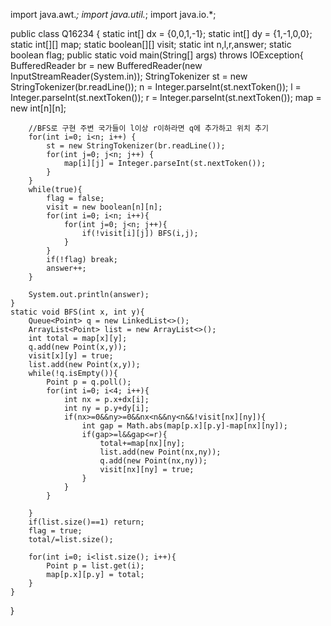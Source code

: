 import java.awt.*;
import java.util.*;
import java.io.*;

public class Q16234 {
    static int[] dx = {0,0,1,-1};
    static int[] dy = {1,-1,0,0};
    static int[][] map;
    static boolean[][] visit;
    static int n,l,r,answer;
    static boolean flag;
    public static void main(String[] args) throws IOException{
        BufferedReader br = new BufferedReader(new InputStreamReader(System.in));
        StringTokenizer st = new StringTokenizer(br.readLine());
        n = Integer.parseInt(st.nextToken());
        l = Integer.parseInt(st.nextToken());
        r = Integer.parseInt(st.nextToken());
        map = new int[n][n];

        //BFS로 구현 주변 국가들이 l이상 r이하라면 q에 추가하고 위치 추기
        for(int i=0; i<n; i++) {
            st = new StringTokenizer(br.readLine());
            for(int j=0; j<n; j++) {
                map[i][j] = Integer.parseInt(st.nextToken());
            }
        }
        while(true){
            flag = false;
            visit = new boolean[n][n];
            for(int i=0; i<n; i++){
                for(int j=0; j<n; j++){
                    if(!visit[i][j]) BFS(i,j);
                }
            }
            if(!flag) break;
            answer++;
        }

        System.out.println(answer);
    }
    static void BFS(int x, int y){
        Queue<Point> q = new LinkedList<>();
        ArrayList<Point> list = new ArrayList<>();
        int total = map[x][y];
        q.add(new Point(x,y));
        visit[x][y] = true;
        list.add(new Point(x,y));
        while(!q.isEmpty()){
            Point p = q.poll();
            for(int i=0; i<4; i++){
                int nx = p.x+dx[i];
                int ny = p.y+dy[i];
                if(nx>=0&&ny>=0&&nx<n&&ny<n&&!visit[nx][ny]){
                    int gap = Math.abs(map[p.x][p.y]-map[nx][ny]);
                    if(gap>=l&&gap<=r){
                        total+=map[nx][ny];
                        list.add(new Point(nx,ny));
                        q.add(new Point(nx,ny));
                        visit[nx][ny] = true;
                    }
                }
            }

        }
        if(list.size()==1) return;
        flag = true;
        total/=list.size();

        for(int i=0; i<list.size(); i++){
            Point p = list.get(i);
            map[p.x][p.y] = total;
        }
    }
}
